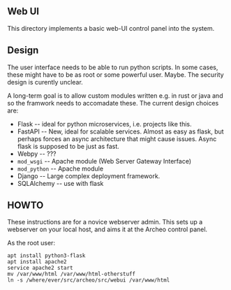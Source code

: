 Web UI
------
This directory implements a basic web-UI control panel into the system.

Design
------
The user interface needs to be able to run python scripts. In some
cases, these might have to be as root or some powerful user. Maybe.
The security design is curently unclear.

A long-term goal is to allow custom modules written e.g. in rust or java
and so the framwork needs to accomadate these. The current design choices
are:

* Flask -- ideal for python microservices, i.e. projects like this.
* FastAPI -- New, ideal for scalable services. Almost as easy as flask,
  but perhaps forces an async architecture that might cause issues.
  Async flask is supposed to be just as fast.
* Webpy -- ???
* `mod_wsgi` -- Apache module (Web Server Gateway Interface)
* `mod_python` -- Apache module
* Django -- Large complex deployment framework.
* SQLAlchemy -- use with flask


HOWTO
-----
These instructions are for a novice webserver admin. This sets up a
webserver on your local host, and aims it at the Archeo control panel.

As the root user:
```
apt install python3-flask
apt install apache2
service apache2 start
mv /var/www/html /var/www/html-otherstuff
ln -s /where/ever/src/archeo/src/webui /var/www/html
```
